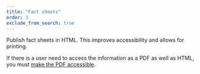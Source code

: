 ```yaml
---
title: "Fact sheets"
order: 3
exclude_from_search: true
---
```


Publish fact sheets in HTML. This improves accessibility and allows for printing.

If there is a user need to access the information as a PDF as well as HTML, you must [make the PDF accessible](/accessibility-inclusivity/#pdfs).
